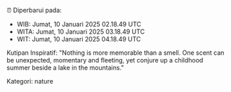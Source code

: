 ⏰ Diperbarui pada:
- WIB: Jumat, 10 Januari 2025 02.18.49 UTC
- WITA: Jumat, 10 Januari 2025 03.18.49 UTC
- WIT: Jumat, 10 Januari 2025 04.18.49 UTC

Kutipan Inspiratif:
"Nothing is more memorable than a smell. One scent can be unexpected, momentary and fleeting, yet conjure up a childhood summer beside a lake in the mountains."


Kategori: nature

